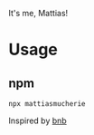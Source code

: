 It's me, Mattias!

# Usage

## npm
```
npx mattiasmucherie
```

Inspired by [bnb](https://github.com/bnb/bitandbang)